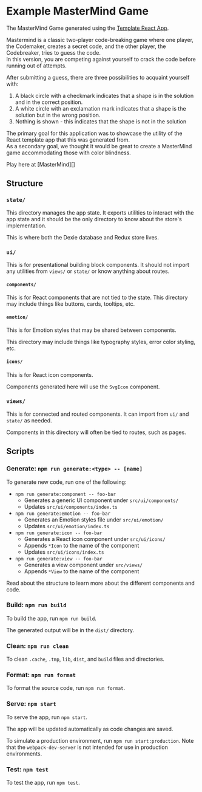 # Example MasterMind Game

The MasterMind Game generated using the [Template React App][template-react-app].

Mastermind is a classic two-player code-breaking game where one player, \
the Codemaker, creates a secret code, and the other player, the Codebreaker, tries to guess the code. \
In this version, you are competing against yourself to crack the code before running out of attempts.

After submitting a guess, there are three possibilities to acquaint yourself with:

1. A black circle with a checkmark indicates that a shape is in the solution and in the correct position.
1. A white circle with an exclamation mark indicates that a shape
is the solution but in the wrong position.
1. Nothing is shown - this indicates that the shape is not in the solution


The primary goal for this application was to showcase the utility of the React template app that this was generated from. \
As a secondary goal, we thought it would be great to create a MasterMind game accommodating those with color blindness.

Play here at [MasterMind][]

## Structure

### `state/`

This directory manages the app state.
It exports utilities to interact with the app state and
it should be the only directory to know about the store's implementation.

This is where both the Dexie database and Redux store lives.

### `ui/`

This is for presentational building block components.
It should not import any utilities from `views/` or `state/` or know anything about routes.

#### `components/`

This is for React components that are not tied to the state.
This directory may include things like buttons, cards, tooltips, etc.

#### `emotion/`

This is for Emotion styles that may be shared between components.

This directory may include things like typography styles, error color styling, etc.

#### `icons/`

This is for React icon components.

Components generated here will use the `SvgIcon` component.

### `views/`

This is for connected and routed components.
It can import from `ui/` and `state/` as needed.

Components in this directory will often be tied to routes, such as pages.

## Scripts

### Generate: `npm run generate:<type> -- [name]`

To generate new code, run one of the following:

- `npm run generate:component -- foo-bar`
  - Generates a generic UI component under `src/ui/components/`
  - Updates `src/ui/components/index.ts`
- `npm run generate:emotion -- foo-bar`
  - Generates an Emotion styles file under `src/ui/emotion/`
  - Updates `src/ui/emotion/index.ts`
- `npm run generate:icon -- foo-bar`
  - Generates a React icon component under `src/ui/icons/`
  - Appends `*Icon` to the name of the component
  - Updates `src/ui/icons/index.ts`
- `npm run generate:view -- foo-bar`
  - Generates a view component under `src/views/`
  - Appends `*View` to the name of the component

Read about the structure to learn more about the different components and code.

### Build: `npm run build`

To build the app, run `npm run build`.

The generated output will be in the `dist/` directory.

### Clean: `npm run clean`

To clean `.cache`, `.tmp`, `lib`, `dist`, and `build` files and directories.

### Format: `npm run format`

To format the source code, run `npm run format`.

### Serve: `npm start`

To serve the app, run `npm start`.

The app will be updated automatically as code changes are saved.

To simulate a production environment, run `npm run start:production`.
Note that the `webpack-dev-server` is not intended for use in production environments.

### Test: `npm test`

To test the app, run `npm test`.

[template-react-app]: https://github.com/utori-dev/template-react-app-prototype
[mastermind-game]: https://github.com/utori-dev/example-mastermind-game